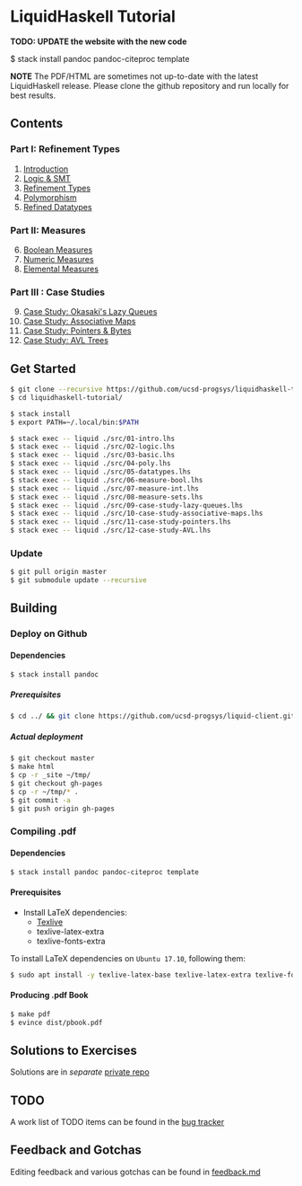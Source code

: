 # LiquidHaskell Tutorial

**TODO: UPDATE the website with the new code**

$ stack install pandoc pandoc-citeproc template

**NOTE** The PDF/HTML are sometimes not up-to-date
with the latest LiquidHaskell release. Please clone
the github repository and run locally for best results.

## Contents

### Part I: Refinement Types

1. [Introduction](src/01-intro.lhs)
2. [Logic & SMT](src/02-logic.lhs)
3. [Refinement Types](src/03-basic.lhs)
4. [Polymorphism](src/04-poly.lhs)
5. [Refined Datatypes](src/05-datatypes.lhs)

### Part II: Measures

6. [Boolean Measures](src/06-measure-bool.lhs)
7. [Numeric Measures](src/07-measure-int.lhs)
8. [Elemental Measures](src/08-measure-sets.lhs)

### Part III : Case Studies

9. [Case Study: Okasaki's Lazy Queues](src/09-case-study-lazy-queues.lhs)
10. [Case Study: Associative Maps](src/10-case-study-associative-maps.lhs)
11. [Case Study: Pointers & Bytes](src/11-case-study-pointers.lhs)
12. [Case Study: AVL Trees](src/12-case-study-AVL.lhs)

## Get Started

```bash
$ git clone --recursive https://github.com/ucsd-progsys/liquidhaskell-tutorial.git
$ cd liquidhaskell-tutorial/

$ stack install
$ export PATH=~/.local/bin:$PATH

$ stack exec -- liquid ./src/01-intro.lhs
$ stack exec -- liquid ./src/02-logic.lhs
$ stack exec -- liquid ./src/03-basic.lhs
$ stack exec -- liquid ./src/04-poly.lhs
$ stack exec -- liquid ./src/05-datatypes.lhs
$ stack exec -- liquid ./src/06-measure-bool.lhs
$ stack exec -- liquid ./src/07-measure-int.lhs
$ stack exec -- liquid ./src/08-measure-sets.lhs
$ stack exec -- liquid ./src/09-case-study-lazy-queues.lhs
$ stack exec -- liquid ./src/10-case-study-associative-maps.lhs
$ stack exec -- liquid ./src/11-case-study-pointers.lhs
$ stack exec -- liquid ./src/12-case-study-AVL.lhs
```

### Update

```bash
$ git pull origin master
$ git submodule update --recursive
```

## Building

### Deploy on Github

#### Dependencies

```bash
$ stack install pandoc
```

##### Prerequisites

```bash
$ cd ../ && git clone https://github.com/ucsd-progsys/liquid-client.git
```

##### Actual deployment

```bash
$ git checkout master
$ make html
$ cp -r _site ~/tmp/
$ git checkout gh-pages
$ cp -r ~/tmp/* .
$ git commit -a
$ git push origin gh-pages
```

### Compiling .pdf

#### Dependencies

```bash
$ stack install pandoc pandoc-citeproc template
```

#### Prerequisites

* Install LaTeX dependencies:
  * [Texlive](https://www.tug.org/texlive/)
  * texlive-latex-extra
  * texlive-fonts-extra

To install LaTeX dependencies on `Ubuntu 17.10`, following them:

```bash
$ sudo apt install -y texlive-latex-base texlive-latex-extra texlive-fonts-extra
```

#### Producing .pdf Book

```bash
$ make pdf
$ evince dist/pbook.pdf
```

## Solutions to Exercises

Solutions are in *separate* [private repo](https://github.com/ucsd-progsys/liquidhaskell-tutorial-solutions)

## TODO

A work list of TODO items can be found in the [bug tracker](https://github.com/ucsd-progsys/liquidhaskell-tutorial/issues/19)

## Feedback and Gotchas

Editing feedback and various gotchas can be found in [feedback.md](feedback.md)
